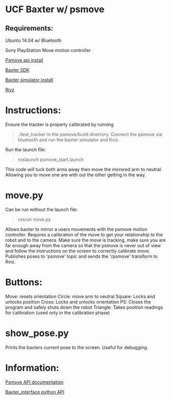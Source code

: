 # UCF Baxter w/ psmove

## Requirements:
Ubuntu 14.04 w/ Bluetooth

Sony PlayStation Move motion controller

[Psmove api install](https://github.com/thp/psmoveapi)

[Baxter SDK](http://sdk.rethinkrobotics.com/wiki/Workstation_Setup)

[Baxter simulator install](http://sdk.rethinkrobotics.com/wiki/Simulator_Installation)

[Rivz](http://wiki.ros.org/rviz/UserGuide)

# Instructions:
Ensure the tracker is properly calibrated by running
> ./test_tracker
in the psmove/build directory.
Connect the psmove via bluetooth and run the baxter simulator and Rviz. 

Run the launch file:
> roslaunch <package name> psmove_start.launch

This code will tuck both arms away then move the mirrored arm to neutral. Allowing you to move one are with out the other getting in the way.

# move.py

Can be run without the launch file:
> rosrun <package name> move.py

Allows baxter to mirror a users movements with the psmove motion controller. Requires a calibration of the move to get your relationship to the robot and to the camera. Make sure the move is tracking, make sure you are far enough away from the camera so that the psmove is never out of view and follow the instructions on the screen to correctly calibrate move. 
Publishes poses to 'psmove' topic and sends the '/psmove' transform to Rviz.

# Buttons:
  Move: resets orientation
  Circle: move arm to neutral
  Square: Locks and unlocks position
  Cross: Locks and unlocks orientation
  PS: Closes the program and safely shuts down the robot
  Triangle: Takes position readings for calibration (used only in the calibration phase)

# show_pose.py

Prints the baxters current pose to the screen. Useful for debugging.

# Information:
[Psmove API documentation](https://thp.io/2012/thesis/thesis.pdf)

[Baxter_interface python API](http://api.rethinkrobotics.com/)
